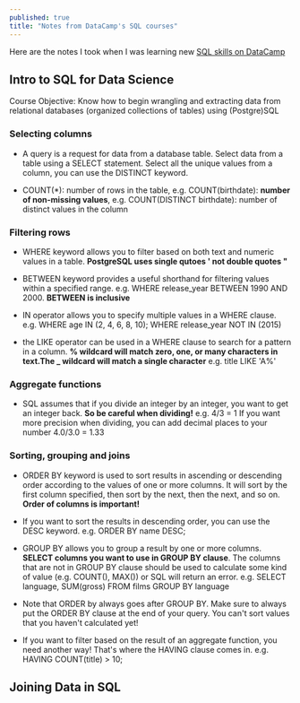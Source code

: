 ```yaml
---
published: true
title: "Notes from DataCamp's SQL courses"
---
```


Here are the notes I took when I was learning new [SQL skills on DataCamp](https://www.datacamp.com/courses/tech:sql)

## Intro to SQL for Data Science

Course Objective: Know how to begin wrangling and extracting data from
relational databases (organized collections of tables) using (Postgre)SQL

### Selecting columns

- A query is a request for data from a database table. Select data from a table using a SELECT statement. Select all the unique values from a column, you can use the DISTINCT keyword.

- COUNT(*): number of rows in the table, e.g. COUNT(birthdate): **number
of non-missing values**, e.g. COUNT(DISTINCT birthdate): number of distinct
values in the column  


### Filtering rows

- WHERE keyword allows you to filter based on both text and numeric values in a table. **PostgreSQL uses single  qutoes '  not double quotes "**

- BETWEEN keyword provides a useful shorthand for filtering values within a specified range. e.g. WHERE release_year BETWEEN 1990 AND 2000. **BETWEEN is inclusive**

-  IN operator allows you to specify multiple values in a WHERE clause. e.g.
WHERE age IN (2, 4, 6, 8, 10); WHERE release_year NOT IN (2015)

- the LIKE operator can be used in a WHERE clause to search for a pattern in a column. **% wildcard will match zero, one, or many characters in text.The _ wildcard will match a single character**  e.g. title LIKE 'A%'

### Aggregate functions

- SQL assumes that if you divide an integer by an integer, you want to get an integer back. **So be careful when dividing!** e.g. 4/3 = 1
If you want more precision when dividing, you can add decimal places to your number  4.0/3.0 = 1.33

<!-- 
AVG(duration)/60.0 vs AVG(duration/60)? Are they the same?
COUNT(deathdate) * 100.0 / COUNT(*)
COUNT deathdate NULL?  -->


### Sorting, grouping and joins


- ORDER BY keyword is used to sort results in ascending or descending order according to the values of one or more columns. It will sort by the first column specified, then sort by the next, then the next, and so on. **Order of columns is important!** 

- If you want to sort the results in descending order, you can use the DESC keyword. e.g. ORDER BY name DESC;

- GROUP BY allows you to group a result by one or more columns. **SELECT columns you want to use in GROUP BY clause**. The columns that are not in GROUP BY clause should be used to calculate some kind of value (e.g. COUNT(), MAX()) or SQL will return an error. e.g. SELECT language, SUM(gross) FROM films GROUP BY language


-  Note that ORDER by always goes after GROUP BY. Make sure to always put the ORDER BY clause at the end of your query. You can't sort values that you haven't calculated yet!


<!-- 
SELECT release_year, country, MAX(budget)
FROM films
GROUP BY release_year, country
ORDER BY release_year, country ?? -->

- If you want to filter based on the result of an aggregate function, you need another way! That's where the HAVING clause comes in. e.g. HAVING COUNT(title) > 10;


<!-- SELECT release_year
FROM films
WHERE release_year > 1990
GROUP BY release_year

GROUP BY without calculating some kind of value \implies Distinct release years?

if the average budget is greater than $60 million.
HAVING AVG(budget) > 60000000


HAVING COUNT(country) > 10

WHERE on aggregate functions using HAVING
 -->


## Joining Data in SQL

